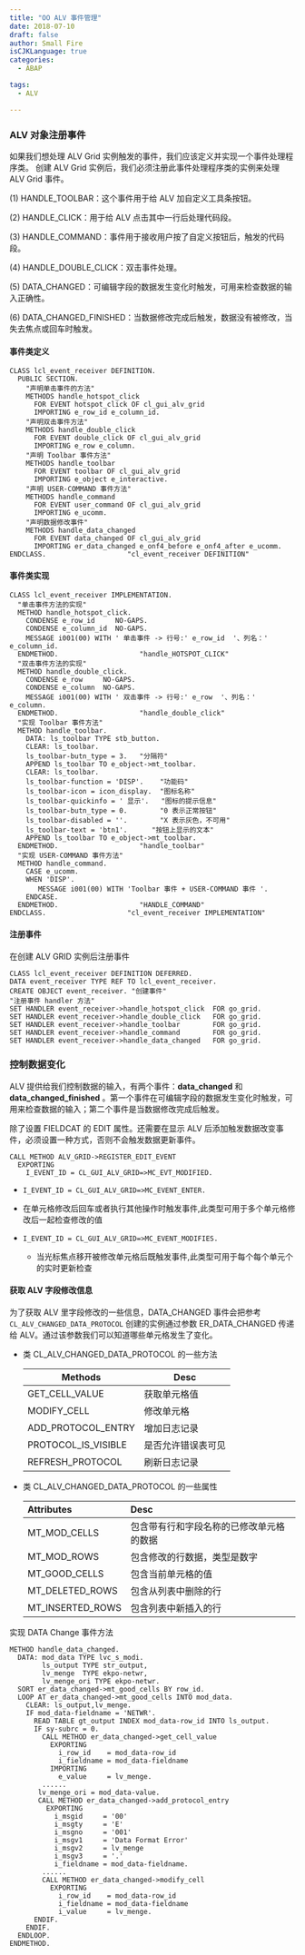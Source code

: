 ```yaml
---
title: "OO ALV 事件管理"
date: 2018-07-10
draft: false
author: Small Fire
isCJKLanguage: true
categories: 
  - ABAP

tags: 
  - ALV

---
```


### ALV 对象注册事件

如果我们想处理 ALV Grid 实例触发的事件，我们应该定义并实现一个事件处理程序类。 创建 ALV Grid 实例后，我们必须注册此事件处理程序类的实例来处理 ALV Grid 事件。

(1) HANDLE_TOOLBAR：这个事件用于给 ALV 加自定义工具条按钮。

(2) HANDLE_CLICK：用于给 ALV 点击其中一行后处理代码段。

(3) HANDLE_COMMAND：事件用于接收用户按了自定义按钮后，触发的代码段。

(4) HANDLE_DOUBLE_CLICK：双击事件处理。

(5) DATA_CHANGED：可编辑字段的数据发生变化时触发，可用来检查数据的输入正确性。

(6) DATA_CHANGED_FINISHED：当数据修改完成后触发，数据没有被修改，当失去焦点或回车时触发。

#### 事件类定义

```ABAP
CLASS lcl_event_receiver DEFINITION.
  PUBLIC SECTION.
    "声明单击事件的方法"
    METHODS handle_hotspot_click
      FOR EVENT hotspot_click OF cl_gui_alv_grid
      IMPORTING e_row_id e_column_id.
    "声明双击事件方法"
    METHODS handle_double_click
      FOR EVENT double_click OF cl_gui_alv_grid
      IMPORTING e_row e_column.
    "声明 Toolbar 事件方法"
    METHODS handle_toolbar
      FOR EVENT toolbar OF cl_gui_alv_grid
      IMPORTING e_object e_interactive.
    "声明 USER-COMMAND 事件方法"
    METHODS handle_command
      FOR EVENT user_command OF cl_gui_alv_grid
      IMPORTING e_ucomm.
    "声明数据修改事件"
    METHODS handle_data_changed 
      FOR EVENT data_changed OF cl_gui_alv_grid
      IMPORTING er_data_changed e_onf4_before e_onf4_after e_ucomm.
ENDCLASS.                    "cl_event_receiver DEFINITION"
```

#### 事件类实现

```ABAP
CLASS lcl_event_receiver IMPLEMENTATION.
  "单击事件方法的实现"
  METHOD handle_hotspot_click.
    CONDENSE e_row_id     NO-GAPS.
    CONDENSE e_column_id  NO-GAPS.
    MESSAGE i001(00) WITH ' 单击事件 -> 行号:' e_row_id  '、列名：' e_column_id.
  ENDMETHOD.                    "handle_HOTSPOT_CLICK"
  "双击事件方法的实现"
  METHOD handle_double_click.
    CONDENSE e_row     NO-GAPS.
    CONDENSE e_column  NO-GAPS.
    MESSAGE i001(00) WITH ' 双击事件 -> 行号:' e_row  '、列名：' e_column.
  ENDMETHOD.                    "handle_double_click"
  "实现 Toolbar 事件方法"
  METHOD handle_toolbar.
    DATA: ls_toolbar TYPE stb_button.
    CLEAR: ls_toolbar.
    ls_toolbar-butn_type = 3.   "分隔符"
    APPEND ls_toolbar TO e_object->mt_toolbar.
    CLEAR: ls_toolbar.
    ls_toolbar-function = 'DISP'.    "功能码"
    ls_toolbar-icon = icon_display.  "图标名称"
    ls_toolbar-quickinfo = ' 显示'.   "图标的提示信息"
    ls_toolbar-butn_type = 0.        "0 表示正常按钮"
    ls_toolbar-disabled = ''.        "X 表示灰色，不可用"
    ls_toolbar-text = 'btn1'.      "按钮上显示的文本"
    APPEND ls_toolbar TO e_object->mt_toolbar.
  ENDMETHOD.                    "handle_toolbar"
  "实现 USER-COMMAND 事件方法"
  METHOD handle_command.
    CASE e_ucomm.
    WHEN 'DISP'.
       MESSAGE i001(00) WITH 'Toolbar 事件 + USER-COMMAND 事件 '.
    ENDCASE.
  ENDMETHOD.                    "HANDLE_COMMAND"
ENDCLASS.                    "cl_event_receiver IMPLEMENTATION"
```

#### 注册事件

在创建 ALV GRID 实例后注册事件

```ABAP
CLASS lcl_event_receiver DEFINITION DEFERRED.
DATA event_receiver TYPE REF TO lcl_event_receiver.
CREATE OBJECT event_receiver. "创建事件"
"注册事件 handler 方法"
SET HANDLER event_receiver->handle_hotspot_click  FOR go_grid.
SET HANDLER event_receiver->handle_double_click   FOR go_grid.
SET HANDLER event_receiver->handle_toolbar        FOR go_grid.
SET HANDLER event_receiver->handle_command        FOR go_grid.
SET HANDLER event_receiver->handle_data_changed   FOR go_grid.
```

### 控制数据变化

ALV 提供给我们控制数据的输入，有两个事件：**data_changed** 和 **data_changed_finished** 。第一个事件在可编辑字段的数据发生变化时触发，可用来检查数据的输入；第二个事件是当数据修改完成后触发。

除了设置 FIELDCAT 的 EDIT 属性。还需要在显示 ALV 后添加触发数据改变事件，必须设置一种方式，否则不会触发数据更新事件。

```ABAP
CALL METHOD ALV_GRID->REGISTER_EDIT_EVENT
  EXPORTING
    I_EVENT_ID = CL_GUI_ALV_GRID=>MC_EVT_MODIFIED. 
```


- `I_EVENT_ID = CL_GUI_ALV_GRID=>MC_EVENT_ENTER.`
- 在单元格修改后回车或者执行其他操作时触发事件,此类型可用于多个单元格修改后一起检查修改的值
- `I_EVENT_ID = CL_GUI_ALV_GRID=>MC_EVENT_MODIFIES.`

  - 当光标焦点移开被修改单元格后既触发事件,此类型可用于每个每个单元个的实时更新检查

#### 获取 ALV 字段修改信息

为了获取 ALV 里字段修改的一些信息，DATA_CHANGED 事件会把参考`CL_ALV_CHANGED_DATA_PROTOCOL` 创建的实例通过参数 ER_DATA_CHANGED 传递给 ALV。通过该参数我们可以知道哪些单元格发生了变化。

- 类 CL_ALV_CHANGED_DATA_PROTOCOL 的一些方法

  | Methods             | Desc               |
  | ------------------- | ------------------ |
  | GET_CELL_VALUE      | 获取单元格值       |
  | MODIFY_CELL         | 修改单元格         |
  | ADD_PROTOCOL_ENTRY  | 增加日志记录       |
  | PROTOCOL_IS_VISIBLE | 是否允许错误表可见 |
  | REFRESH_PROTOCOL    | 刷新日志记录       |

- 类 CL_ALV_CHANGED_DATA_PROTOCOL 的一些属性

  | Attributes       | Desc                                     |
  | :--------------- | :--------------------------------------- |
  | MT_MOD_CELLS     | 包含带有行和字段名称的已修改单元格的数据 |
  | MT_MOD_ROWS      | 包含修改的行数据，类型是数字             |
  | MT_GOOD_CELLS    | 包含当前单元格的值                       |
  | MT_DELETED_ROWS  | 包含从列表中删除的行                     |
  | MT_INSERTED_ROWS | 包含列表中新插入的行                     |

实现 DATA Change 事件方法

```ABAP
METHOD handle_data_changed.
  DATA: mod_data TYPE lvc_s_modi.
        ls_output TYPE str_output,
        lv_menge  TYPE ekpo-netwr,
        lv_menge_ori TYPE ekpo-netwr.
  SORT er_data_changed->mt_good_cells BY row_id.
  LOOP AT er_data_changed->mt_good_cells INTO mod_data.
    CLEAR: ls_output,lv_menge.
    IF mod_data-fieldname = 'NETWR'.
      READ TABLE gt_output INDEX mod_data-row_id INTO ls_output.
      IF sy-subrc = 0.
        CALL METHOD er_data_changed->get_cell_value
          EXPORTING
            i_row_id    = mod_data-row_id
            i_fieldname = mod_data-fieldname
          IMPORTING
            e_value     = lv_menge.
        ......
       lv_menge_ori = mod_data-value.
       CALL METHOD er_data_changed->add_protocol_entry
         EXPORTING
           i_msgid     = '00'
           i_msgty     = 'E'
           i_msgno     = '001'
           i_msgv1     = 'Data Format Error'
           i_msgv2     = lv_menge
           i_msgv3     = '.'
           i_fieldname = mod_data-fieldname.
        ......
        CALL METHOD er_data_changed->modify_cell
          EXPORTING
            i_row_id    = mod_data-row_id
            i_fieldname = mod_data-fieldname
            i_value     = lv_menge.
      ENDIF.
    ENDIF.
  ENDLOOP.
ENDMETHOD.
```

